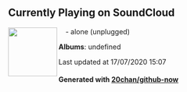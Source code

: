 ## Currently Playing on SoundCloud

[<img align="left" width="100" src="https://i1.sndcdn.com/artworks-000131779994-o9yh17-t120x120.jpg">](https://soundcloud.com/forfucksayk/alone)

⠀ - alone (unplugged)

**Albums**: undefined

Last updated at 17/07/2020 15:07

#### Generated with [20chan/github-now](https://github.com/20chan/github-now)


<!--
**20chan/20chan** is a ✨ _special_ ✨ repository because its `README.md` (this file) appears on your GitHub profile.

Here are some ideas to get you started:

- 🔭 I’m currently working on ...
- 🌱 I’m currently learning ...
- 👯 I’m looking to collaborate on ...
- 🤔 I’m looking for help with ...
- 💬 Ask me about ...
- 📫 How to reach me: ...
- 😄 Pronouns: ...
- ⚡ Fun fact: ...
-->
